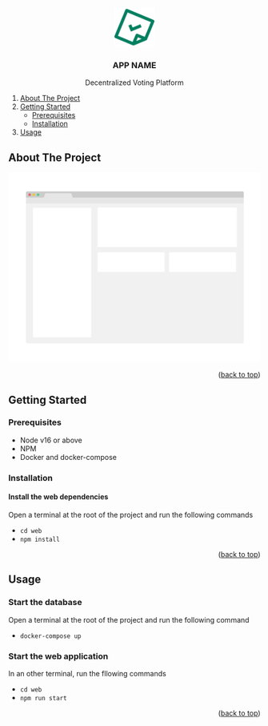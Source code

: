 <div id="top"></div>

<!-- PROJECT LOGO -->
<br />
<div align="center">
  <a href="https://github.com/othneildrew/Best-README-Template">
    <img src="misc/vote.png" alt="Logo" width="80" height="80">
  </a>

  <h3 align="center">APP NAME</h3>

  <p align="center">
    Decentralized Voting Platform
    
  </p>
</div>

<!-- TABLE OF CONTENTS -->
<ol>
  <li>
    <a href="#about-the-project">About The Project</a>
  </li>
  <li>
    <a href="#getting-started">Getting Started</a>
    <ul>
      <li><a href="#prerequisites">Prerequisites</a></li>
      <li><a href="#installation">Installation</a></li>
    </ul>
  </li>
  <li><a href="#usage">Usage</a></li>
</ol>

<!-- ABOUT THE PROJECT -->

## About The Project

[![Product Name Screen Shot][product-screenshot]](https://example.com)

<p align="right">(<a href="#top">back to top</a>)</p>

<!-- GETTING STARTED -->

## Getting Started

### Prerequisites

- Node v16 or above
- NPM
- Docker and docker-compose

### Installation

#### Install the web dependencies

Open a terminal at the root of the project and run the following commands

- `cd web`
- `npm install`

<p align="right">(<a href="#top">back to top</a>)</p>

<!-- USAGE EXAMPLES -->

## Usage

### Start the database

Open a terminal at the root of the project and run the following command

- `docker-compose up`

### Start the web application

In an other terminal, run the fllowing commands

- `cd web`
- `npm run start`

<p align="right">(<a href="#top">back to top</a>)</p>

<!-- MARKDOWN LINKS & IMAGES -->
<!-- https://www.markdownguide.org/basic-syntax/#reference-style-links -->

[product-screenshot]: misc/screenshot.png
